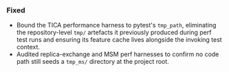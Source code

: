 ### Fixed

- Bound the TICA performance harness to pytest's `tmp_path`, eliminating the
  repository-level `tmp/` artefacts it previously produced during perf test
  runs and ensuring its feature cache lives alongside the invoking test context.
- Audited replica-exchange and MSM perf harnesses to confirm no code path still
  seeds a `tmp_ms/` directory at the project root.
